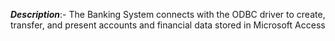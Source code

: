 ***Description***:-
The Banking System connects with the ODBC driver to create, transfer, and present accounts and financial data stored in Microsoft Access
